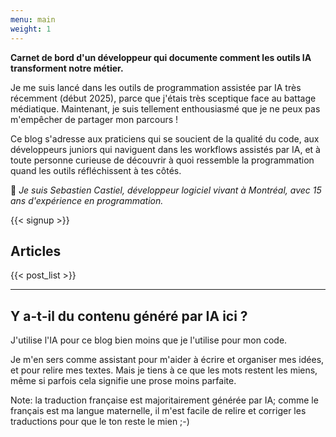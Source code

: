 ```yaml
---
menu: main
weight: 1
---
```


**Carnet de bord d'un développeur qui documente comment les outils IA transforment notre métier.**

Je me suis lancé dans les outils de programmation assistée par IA très récemment (début 2025), parce que j'étais très sceptique face au battage médiatique. Maintenant, je suis tellement enthousiasmé que je ne peux pas m'empêcher de partager mon parcours !

Ce blog s'adresse aux praticiens qui se soucient de la qualité du code, aux développeurs juniors qui naviguent dans les workflows assistés par IA, et à toute personne curieuse de découvrir à quoi ressemble la programmation quand les outils réfléchissent à tes côtés.

👋 _Je suis Sebastien Castiel, développeur logiciel vivant à Montréal, avec 15 ans d'expérience en programmation._

{{< signup >}}

## Articles

{{< post_list >}}

---

## Y a-t-il du contenu généré par IA ici ?

J'utilise l'IA pour ce blog bien moins que je l'utilise pour mon code.

Je m'en sers comme assistant pour m'aider à écrire et organiser mes idées, et pour relire mes textes. Mais je tiens à ce que les mots restent les miens, même si parfois cela signifie une prose moins parfaite.

Note: la traduction française est majoritairement générée par IA; comme le français est ma langue maternelle, il m'est facile de relire et corriger les traductions pour que le ton reste le mien ;-)
